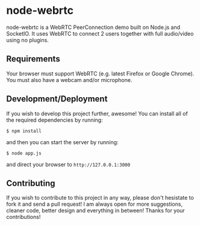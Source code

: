 # node-webrtc

node-webrtc is a WebRTC PeerConnection demo built on Node.js and SocketIO.
It uses WebRTC to connect 2 users together with full audio/video using no plugins.

## Requirements

Your browser must support WebRTC (e.g. latest Firefox or Google Chrome). You must also have a webcam and/or microphone.

## Development/Deployment

If you wish to develop this project further, awesome! You can install all of the required dependencies by running:

```$ npm install```

and then you can start the server by running:

```$ node app.js```

and direct your browser to `http://127.0.0.1:3000`

## Contributing

If you wish to contribute to this project in any way, please don't hesistate to fork it and send a pull request!
I am always open for more suggestions, cleaner code, better design and everything in between!
Thanks for your contributions!

